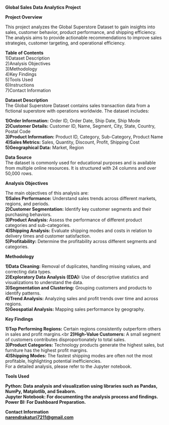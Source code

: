 **Global Sales Data Analytics Project**<br>

**Project Overview**<br>

This project analyzes the Global Superstore Dataset to gain insights into sales, customer behavior, product performance, and shipping efficiency. The analysis aims to provide actionable recommendations to improve sales strategies, customer targeting, and operational efficiency.


**Table of Contents**<br>
1)Dataset Description<br>
2)Analysis Objectives<br>
3)Methodology<br>
4)Key Findings<br>
5)Tools Used<br>
6)Instructions<br>
7)Contact Information<br>

**Dataset Description**<br>
The Global Superstore Dataset contains sales transaction data from a fictional superstore with operations worldwide. The dataset includes:<br>

**1)Order Information:** Order ID, Order Date, Ship Date, Ship Mode<br>
**2)Customer Details:** Customer ID, Name, Segment, City, State, Country, Postal Code<br>
**3)Product Information:** Product ID, Category, Sub-Category, Product Name<br>
**4)Sales Metrics:** Sales, Quantity, Discount, Profit, Shipping Cost<br>
**5)Geographical Data:** Market, Region<br>

**Data Source**<br>
The dataset is commonly used for educational purposes and is available from multiple online resources. It is structured with 24 columns and over 50,000 rows.<br>

**Analysis Objectives**<br>

The main objectives of this analysis are:<br>
**1)Sales Performance:** Understand sales trends across different markets, regions, and periods.<br>
**2)Customer Segmentation:** Identify key customer segments and their purchasing behaviors.<br>
**3)Product Analysis:** Assess the performance of different product categories and sub-categories.<br>
**4)Shipping Analysis:** Evaluate shipping modes and costs in relation to delivery times and customer satisfaction.<br>
**5)Profitability:** Determine the profitability across different segments and categories.<br>

**Methodology** <br>

**1)Data Cleaning:** Removal of duplicates, handling missing values, and correcting data types.<br>
**2)Exploratory Data Analysis (EDA):** Use of descriptive statistics and visualizations to understand the data.<br>
**3)Segmentation and Clustering:** Grouping customers and products to identify patterns.<br>
**4)Trend Analysis:** Analyzing sales and profit trends over time and across regions.<br>
**5)Geospatial Analysis:** Mapping sales performance by geography.<br>

**Key Findings** <br>

**1)Top Performing Regions:** Certain regions consistently outperform others in sales and profit margins.<br
**2)High-Value Customers:** A small segment of customers contributes disproportionately to total sales.<br>
**3)Product Categories:** Technology products generate the highest sales, but furniture has the highest profit margins.<br>
**4)Shipping Modes:** The fastest shipping modes are often not the most profitable, highlighting potential inefficiencies.<br>
For a detailed analysis, please refer to the Jupyter notebook.<br>

**Tools Used** <br>

**Python: Data analysis and visualization using libraries such as Pandas, NumPy, Matplotlib, and Seaborn.<br>
Jupyter Notebook: For documenting the analysis process and findings.<br>
Power BI: For Dashboard Preparation.** <br>

**Contact Information**<br>
**narendrakaturi7211@gmail.com**







